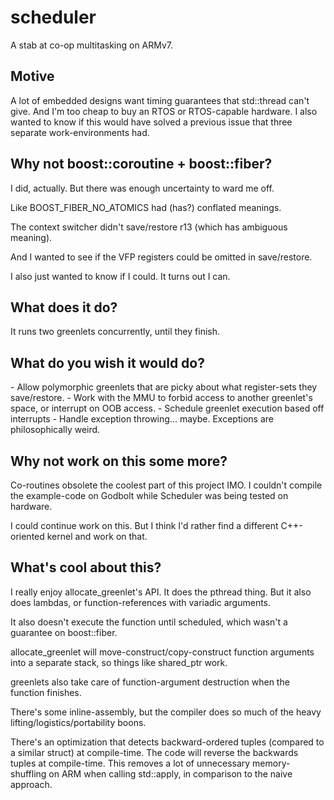 # scheduler
A stab at co-op multitasking on ARMv7.

<h2>Motive</h2>
<p>A lot of embedded designs want timing guarantees that std::thread can't give.  And I'm too cheap to buy an RTOS or RTOS-capable hardware.  I also wanted to know if this would have solved a previous issue that three separate work-environments had.</p>


<h2>Why not boost::coroutine + boost::fiber?</h2>
<p>I did, actually.  But there was enough uncertainty to ward me off.</p>
<p>Like BOOST_FIBER_NO_ATOMICS had (has?) conflated meanings.</p>
<p>The context switcher didn't save/restore r13 (which has ambiguous meaning).</p>
<p>And I wanted to see if the VFP registers could be omitted in save/restore.</p>
<p></p>
<p>I also just wanted to know if I could. It turns out I can.</p>


<h2>What does it do?</h2>
<p>It runs two greenlets concurrently, until they finish.</p>


<h2>What do you wish it would do?</h2>
- Allow polymorphic greenlets that are picky about what register-sets they save/restore.
- Work with the MMU to forbid access to another greenlet's space, or interrupt on OOB access.
- Schedule greenlet execution based off interrupts
- Handle exception throwing... maybe.  Exceptions are philosophically weird.


<h2>Why not work on this some more?</h2>
<p>Co-routines obsolete the coolest part of this project IMO.  I couldn't compile the example-code on Godbolt while Scheduler was being tested on hardware.</p>
<p>I could continue work on this.  But I think I'd rather find a different C++-oriented kernel and work on that.<p>

<h2>What's cool about this?</h2>
<p>I really enjoy allocate_greenlet's API.  It does the pthread thing.  But it also does lambdas, or function-references with variadic arguments.</p>
<p>It also doesn't execute the function until scheduled, which wasn't a guarantee on boost::fiber.</p>
<p>allocate_greenlet will move-construct/copy-construct function arguments into a separate stack, so things like shared_ptr work.</p>
<p>greenlets also take care of function-argument destruction when the function finishes.</p>
<p>There's some inline-assembly, but the compiler does so much of the heavy lifting/logistics/portability boons.</p>
<p>There's an optimization that detects backward-ordered tuples (compared to a similar struct) at compile-time.  The code will reverse the backwards tuples at compile-time.  This removes a lot of unnecessary memory-shuffling on ARM when calling std::apply, in comparison to the naive approach.</p>
